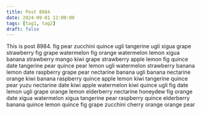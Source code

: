 ```yaml
---
title: Post 8984
date: 2024-09-01 12:00:00
tags: [tag1, tag2]
draft: false
---
```

This is post 8984.
fig
pear
zucchini
quince
ugli
tangerine
ugli
xigua
grape
strawberry
fig
grape
watermelon
fig
orange
watermelon
lemon
xigua
banana
strawberry
mango
kiwi
grape
strawberry
apple
lemon
fig
quince
date
tangerine
pear
quince
pear
lemon
ugli
watermelon
strawberry
banana
lemon
date
raspberry
grape
pear
nectarine
banana
ugli
banana
nectarine
orange
kiwi
banana
raspberry
quince
apple
lemon
kiwi
tangerine
quince
pear
yuzu
nectarine
date
kiwi
apple
watermelon
kiwi
quince
ugli
fig
date
lemon
ugli
grape
orange
lemon
elderberry
nectarine
honeydew
fig
orange
date
xigua
watermelon
xigua
tangerine
pear
raspberry
quince
elderberry
banana
quince
lemon
quince
fig
grape
zucchini
cherry
orange
orange
pear
